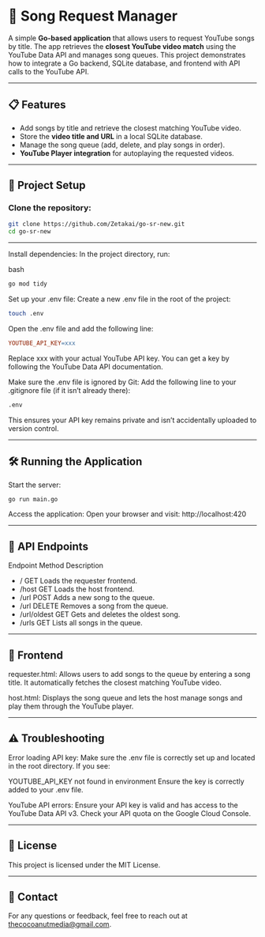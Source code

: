 # 🎵 Song Request Manager

A simple **Go-based application** that allows users to request YouTube songs by title. The app retrieves the **closest YouTube video match** using the YouTube Data API and manages song queues. This project demonstrates how to integrate a Go backend, SQLite database, and frontend with API calls to the YouTube API.

---

## 📋 Features
- Add songs by title and retrieve the closest matching YouTube video.
- Store the **video title and URL** in a local SQLite database.
- Manage the song queue (add, delete, and play songs in order).
- **YouTube Player integration** for autoplaying the requested videos.

---

## 📂 Project Setup

### Clone the repository:

```bash
git clone https://github.com/Zetakai/go-sr-new.git
cd go-sr-new
```

---

Install dependencies:
In the project directory, run:

bash
```bash
go mod tidy
```
Set up your .env file:
Create a new .env file in the root of the project:

```bash
touch .env
```
Open the .env file and add the following line:

```makefile
YOUTUBE_API_KEY=xxx
```
Replace xxx with your actual YouTube API key.
You can get a key by following the YouTube Data API documentation.

Make sure the .env file is ignored by Git:
Add the following line to your .gitignore file (if it isn’t already there):

```bash
.env
```
This ensures your API key remains private and isn’t accidentally uploaded to version control.

---

## 🛠️ Running the Application
Start the server:

```bash
go run main.go
```
Access the application:
Open your browser and visit:
http://localhost:420

---

## 📄 API Endpoints
Endpoint	Method	Description
- /	GET	Loads the requester frontend.
- /host	GET	Loads the host frontend.
- /url	POST	Adds a new song to the queue.
- /url	DELETE	Removes a song from the queue.
- /url/oldest	GET	Gets and deletes the oldest song.
- /urls	GET	Lists all songs in the queue.

---
  
## 🎨 Frontend
requester.html:
Allows users to add songs to the queue by entering a song title. It automatically fetches the closest matching YouTube video.

host.html:
Displays the song queue and lets the host manage songs and play them through the YouTube player.

---

## ⚠️ Troubleshooting
Error loading API key:
Make sure the .env file is correctly set up and located in the root directory. If you see:


YOUTUBE_API_KEY not found in environment
Ensure the key is correctly added to your .env file.

YouTube API errors:
Ensure your API key is valid and has access to the YouTube Data API v3.
Check your API quota on the Google Cloud Console.

---

## 📜 License
This project is licensed under the MIT License.

---

## 📧 Contact
For any questions or feedback, feel free to reach out at thecocoanutmedia@gmail.com.
